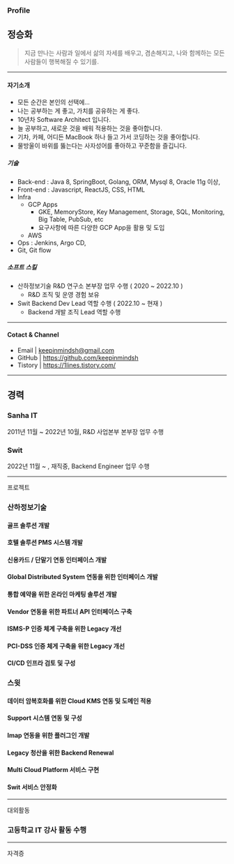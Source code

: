 ### Profile

## 정승화 

> 지금 만나는 사람과 일에서 삶의 자세를 배우고, 겸손해지고, 나와 함께하는 모든 사람들이 행복해질 수 있기를. 

***

#### 자기소개  

 - 모든 순간은 본인의 선택에...
 - 나는 공부하는 게 좋고, 가치를 공유하는 게 좋다. 
 - 10년차 Software Architect 입니다.
 - 늘 공부하고, 새로운 것을 배워 적용하는 것을 좋아합니다.
 - 기차, 카페, 어디든 MacBook 하나 들고 가서 코딩하는 것을 좋아합니다.
 - 물방울이 바위를 뚫는다는 사자성어를 좋아하고 꾸준함을 즐깁니다.

##### 기술 

- Back-end : Java 8, SpringBoot, Golang, ORM, Mysql 8, Oracle 11g 이상, 
- Front-end : Javascript, ReactJS, CSS, HTML 
- Infra
  - GCP Apps
     - GKE, MemoryStore, Key Management, Storage, SQL, Monitoring, Big Table, PubSub, etc
     - 요구사항에 따른 다양한 GCP App을 활용 및 도입
  - AWS 
- Ops : Jenkins, Argo CD, 
- Git, Git flow 

##### 소프트 스킬 

- 산하정보기술 R&D 연구소 본부장 업무 수행 ( 2020 ~ 2022.10 ) 
  - R&D 조직 및 운영 경험 보유 
- Swit Backend Dev Lead 역할 수행 ( 2022.10 ~ 현재 )
  - Backend 개발 조직 Lead 역할 수행 
  
***

#### Cotact & Channel

 - Email | keepinmindsh@gmail.com
 - GitHub | https://github.com/keepinmindsh
 - Tistory | https://1lines.tistory.com/

***

## 경력 

### Sanha IT 

2011년 11월 ~ 2022년 10월, R&D 사업본부 본부장 업무 수행 

### Swit 

2022년 11월 ~ , 재직중, Backend Engineer 업무 수행 

*** 

프로젝트 

### 산하정보기술 

#### 골프 솔루션 개발 

#### 호텔 솔루션 PMS 시스템 개발 

#### 신용카드 / 단말기 연동 인터페이스 개발 

#### Global Distributed System 연동을 위한 인터페이스 개발 

#### 통합 예약을 위한 온라인 마케팅 솔루션 개발

#### Vendor 연동을 위한 파트너 API 인터페이스 구축 

#### ISMS-P 인증 체계 구축을 위한 Legacy 개선 

#### PCI-DSS 인증 체게 구축을 위한 Legacy 개선 

#### CI/CD 인프라 검토 및 구성 

### 스윗

#### 데이터 암복호화를 위한 Cloud KMS 연동 및 도메인 적용 

#### Support 시스템 연동 및 구성 

#### Imap 연동을 위한 플러그인 개발 

#### Legacy 청산을 위한 Backend Renewal 

#### Multi Cloud Platform 서비스 구현 

#### Swit 서비스 안정화

*** 

대외활동 

### 고등학교 IT 강사 활동 수행 



*** 

자격증 

